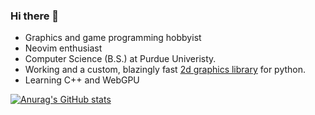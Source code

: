 ### Hi there 👋

- Graphics and game programming hobbyist
- Neovim enthusiast
- Computer Science (B.S.) at Purdue Univeristy.
- Working and a custom, blazingly fast [2d graphics library](https://github.com/williamhCode/cyclone) for python.
- Learning C++ and WebGPU

[![Anurag's GitHub stats](https://github-readme-stats.vercel.app/api?username=williamhCode&show_icons=true)](https://github.com/anuraghazra/github-readme-stats)

<!--
**williamhCode/williamhCode** is a ✨ _special_ ✨ repository because its `README.md` (this file) appears on your GitHub profile.

Here are some ideas to get you started:

- 🔭 I’m currently working on ...
- 🌱 I’m currently learning ...
- 👯 I’m looking to collaborate on ...
- 🤔 I’m looking for help with ...
- 💬 Ask me about ...
- 📫 How to reach me: ...
- 😄 Pronouns: ...
- ⚡ Fun fact: ...
-->
